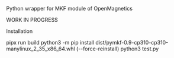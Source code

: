 Python wrapper for MKF module of OpenMagnetics

WORK IN PROGRESS

Installation

pipx run build
python3 -m pip install dist/pymkf-0.9-cp310-cp310-manylinux_2_35_x86_64.whl (--force-reinstall)
python3 test.py